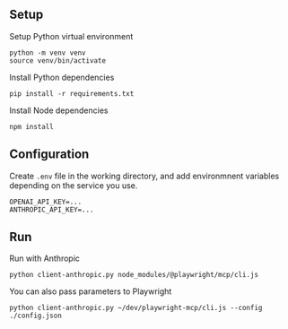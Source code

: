 
## Setup

Setup Python virtual environment

```shell
python -m venv venv
source venv/bin/activate
```

Install Python dependencies

```shell
pip install -r requirements.txt
```

Install Node dependencies

```shell
npm install
```

## Configuration

Create `.env` file in the working directory, and add environmnent variables depending on the service you use.

```
OPENAI_API_KEY=...
ANTHROPIC_API_KEY=...
```

## Run

Run with Anthropic
```shell
python client-anthropic.py node_modules/@playwright/mcp/cli.js
```

You can also pass parameters to Playwright
```shell
python client-anthropic.py ~/dev/playwright-mcp/cli.js --config ./config.json
```


